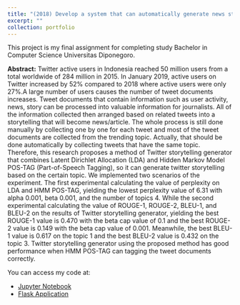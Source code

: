 ```yaml
---
title: "(2018) Develop a system that can automatically generate news stories from Twitter data by applying Part-of-Speech Latent Dirichlet Allocation (POSLDA) and Context Free Grammar (CFG) to extract relevant topics."
excerpt: ""
collection: portfolio
---
```


This project is my final assignment for completing study Bachelor in Computer Science Universitas Diponegoro.

**Abstract:**
Twitter active users in Indonesia reached 50 million users from a total worldwide of 284 million in 2015. In January 2019, active users on Twitter increased by 52% compared to 2018 where active users were only 27%.A large number of users causes the number of tweet documents increases. Tweet documents that contain information such as user activity, news, story can be processed into valuable information for journalists. All of the information collected then arranged based on related tweets into a storytelling that will become news/article. The whole process is still done manually by collecting one by one for each tweet and most of the tweet documents are collected from the trending topic. Actually, that should be done automatically by collecting tweets that have the same topic. Therefore, this research proposes a method of Twitter storytelling generator that combines Latent Dirichlet Allocation (LDA) and Hidden Markov Model POS-TAG (Part-of-Speech Tagging), so it can generate twitter storytelling based on the certain topic. We implemented two scenarios of the experiment. The first experimental calculating the value of perplexity on LDA and HMM POS-TAG, yielding the lowest perplexity value of 6.31 with alpha 0.001, beta 0.001, and the number of topics 4. While the second experimental calculating the value of ROUGE-1, ROUGE-2, BLEU-1, and BLEU-2 on the results of Twitter storytelling generator, yielding the best ROUGE-1 value is 0.470 with the beta cap value of 0.1 and the best ROUGE-2 value is 0.149 with the beta cap value of 0.001. Meanwhile, the best BLEU-1 value is 0.617 on the topic 1 and the best BLEU-2 value is 0.432 on the topic 3. Twitter storytelling generator using the proposed method has good performance when HMM POS-TAG can tagging the tweet documents correctly.

You can access my code at:
- [Jupyter Notebook](https://github.com/yasirabd/POSLDA-Storytelling-Twitter)
- [Flask Application](https://github.com/yasirabd/flask-storytelling-twitter)